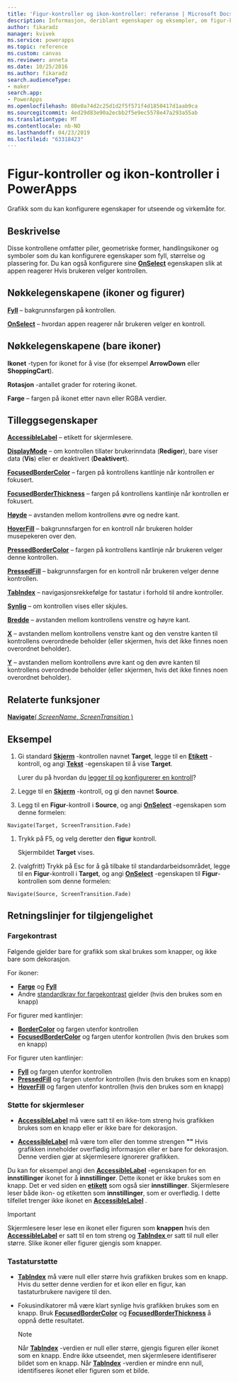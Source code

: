 ```yaml
---
title: 'Figur-kontroller og ikon-kontroller: referanse | Microsoft Docs'
description: Informasjon, deriblant egenskaper og eksempler, om figur-kontroller og ikon-kontroller
author: fikaradz
manager: kvivek
ms.service: powerapps
ms.topic: reference
ms.custom: canvas
ms.reviewer: anneta
ms.date: 10/25/2016
ms.author: fikaradz
search.audienceType:
- maker
search.app:
- PowerApps
ms.openlocfilehash: 88e0a74d2c25d1d2f5f571f4d1850417d1aab9ca
ms.sourcegitcommit: 4ed29d83e90a2ecbb2f5e9ec5578e47a293a55ab
ms.translationtype: MT
ms.contentlocale: nb-NO
ms.lasthandoff: 04/23/2019
ms.locfileid: "63318423"
---
```

# <a name="shape-controls-and-icon-controls-in-powerapps"></a>Figur-kontroller og ikon-kontroller i PowerApps
Grafikk som du kan konfigurere egenskaper for utseende og virkemåte for.

## <a name="description"></a>Beskrivelse
Disse kontrollene omfatter piler, geometriske former, handlingsikoner og symboler som du kan konfigurere egenskaper som fyll, størrelse og plassering for. Du kan også konfigurere sine **[OnSelect](properties-core.md)** egenskapen slik at appen reagerer Hvis brukeren velger kontrollen.

## <a name="key-properties-icons-and-shapes"></a>Nøkkelegenskapene (ikoner og figurer)
**[Fyll](properties-color-border.md)** – bakgrunnsfargen på kontrollen.

**[OnSelect](properties-core.md)**  – hvordan appen reagerer når brukeren velger en kontroll.

## <a name="key-properties-icons-only"></a>Nøkkelegenskapene (bare ikoner)

**Ikonet** -typen for ikonet for å vise (for eksempel **ArrowDown** eller **ShoppingCart**). 

**Rotasjon** -antallet grader for rotering ikonet. 

**Farge** – fargen på ikonet etter navn eller RGBA verdier.

## <a name="additional-properties"></a>Tilleggsegenskaper
**[AccessibleLabel](properties-accessibility.md)** – etikett for skjermlesere.

**[DisplayMode](properties-core.md)** – om kontrollen tillater brukerinndata (**Rediger**), bare viser data (**Vis**) eller er deaktivert (**Deaktivert**).

**[FocusedBorderColor](properties-color-border.md)** – fargen på kontrollens kantlinje når kontrollen er fokusert.

**[FocusedBorderThickness](properties-color-border.md)** – fargen på kontrollens kantlinje når kontrollen er fokusert.

**[Høyde](properties-size-location.md)** – avstanden mellom kontrollens øvre og nedre kant.

**[HoverFill](properties-color-border.md)** – bakgrunnsfargen for en kontroll når brukeren holder musepekeren over den.

**[PressedBorderColor](properties-color-border.md)**  – fargen på kontrollens kantlinje når brukeren velger denne kontrollen.

**[PressedFill](properties-color-border.md)**  – bakgrunnsfargen for en kontroll når brukeren velger denne kontrollen.

**[TabIndex](properties-accessibility.md)** – navigasjonsrekkefølge for tastatur i forhold til andre kontroller.

**[Synlig](properties-core.md)** – om kontrollen vises eller skjules.

**[Bredde](properties-size-location.md)** – avstanden mellom kontrollens venstre og høyre kant.

**[X](properties-size-location.md)** – avstanden mellom kontrollens venstre kant og den venstre kanten til kontrollens overordnede beholder (eller skjermen, hvis det ikke finnes noen overordnet beholder).

**[Y](properties-size-location.md)** – avstanden mellom kontrollens øvre kant og den øvre kanten til kontrollens overordnede beholder (eller skjermen, hvis det ikke finnes noen overordnet beholder).

## <a name="related-functions"></a>Relaterte funksjoner

[**Navigate**( *ScreenName*, *ScreenTransition* )](../functions/function-navigate.md)

## <a name="example"></a>Eksempel

1. Gi standard **[Skjerm](control-screen.md)** -kontrollen navnet **Target**, legge til en **[Etikett](control-text-box.md)** -kontroll, og angi **[Tekst](properties-core.md)** -egenskapen til å vise **Target**.

    Lurer du på hvordan du [legger til og konfigurerer en kontroll](../add-configure-controls.md)?

1. Legge til en **[Skjerm](control-screen.md)** -kontroll, og gi den navnet **Source**.

1. Legg til en **Figur**-kontroll i **Source**, og angi **[OnSelect](properties-core.md)** -egenskapen som denne formelen:

  `Navigate(Target, ScreenTransition.Fade)`
  
1. Trykk på F5, og velg deretter den **figur** kontroll.

    Skjermbildet **Target** vises.

1. (valgfritt) Trykk på Esc for å gå tilbake til standardarbeidsområdet, legge til en **Figur**-kontroll i **Target**, og angi **[OnSelect](properties-core.md)** -egenskapen til **Figur**-kontrollen som denne formelen:

  `Navigate(Source, ScreenTransition.Fade)`

## <a name="accessibility-guidelines"></a>Retningslinjer for tilgjengelighet

### <a name="color-contrast"></a>Fargekontrast

Følgende gjelder bare for grafikk som skal brukes som knapper, og ikke bare som dekorasjon.

For ikoner:
- **[Farge](properties-color-border.md)** og **[Fyll](properties-color-border.md)**
- Andre [standardkrav for fargekontrast](../accessible-apps-color.md) gjelder (hvis den brukes som en knapp)

For figurer med kantlinjer:
- **[BorderColor](properties-color-border.md)** og fargen utenfor kontrollen
- **[FocusedBorderColor](properties-color-border.md)** og fargen utenfor kontrollen (hvis den brukes som en knapp)

For figurer uten kantlinjer:
- **[Fyll](properties-color-border.md)** og fargen utenfor kontrollen
- **[PressedFill](properties-color-border.md)** og fargen utenfor kontrollen (hvis den brukes som en knapp)
- **[HoverFill](properties-color-border.md)** og fargen utenfor kontrollen (hvis den brukes som en knapp)

### <a name="screen-reader-support"></a>Støtte for skjermleser
- **[AccessibleLabel](properties-accessibility.md)**  må være satt til en ikke-tom streng hvis grafikken brukes som en knapp eller er ikke bare for dekorasjon.

- **[AccessibleLabel](properties-accessibility.md)**  må være tom eller den tomme strengen **""** Hvis grafikken inneholder overflødig informasjon eller er bare for dekorasjon. Denne verdien gjør at skjermlesere ignorerer grafikken.

Du kan for eksempel angi den **[AccessibleLabel](properties-accessibility.md)** -egenskapen for en **innstillinger** ikonet for å **innstillinger**. Dette ikonet er ikke brukes som en knapp. Det er ved siden en **[etikett](control-text-box.md)** som også sier **innstillinger**. Skjermlesere leser både ikon- og etiketten som **innstillinger**, som er overflødig. I dette tilfellet trenger ikke ikonet en  **[AccessibleLabel](properties-accessibility.md)** .

> [!IMPORTANT]
> Skjermlesere leser lese en ikonet eller figuren som **knappen** hvis den **[AccessibleLabel](properties-accessibility.md)** er satt til en tom streng og **[TabIndex ](properties-accessibility.md)** er satt til null eller større. Slike ikoner eller figurer gjengis som knapper. 

### <a name="keyboard-support"></a>Tastaturstøtte
- **[TabIndex](properties-accessibility.md)**  må være null eller større hvis grafikken brukes som en knapp. Hvis du setter denne verdien for et ikon eller en figur, kan tastaturbrukere navigere til den.

- Fokusindikatorer må være klart synlige hvis grafikken brukes som en knapp. Bruk **[FocusedBorderColor](properties-color-border.md)** og **[FocusedBorderThickness](properties-color-border.md)** å oppnå dette resultatet.

    > [!NOTE]
    > Når  **[TabIndex](properties-accessibility.md)** -verdien er null eller større, gjengis figuren eller ikonet som en knapp. Endre ikke utseendet, men skjermlesere identifiserer bildet som en knapp. Når **[TabIndex](properties-accessibility.md)** -verdien er mindre enn null, identifiseres ikonet eller figuren som et bilde.
